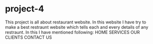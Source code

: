 # project-4
This project is all about restaurant website.
In this website I have try to make a best restraunt website which tells each and every details of any restraunt.
In this I have mentioned following:
  HOME
  SERVICES
  OUR CLIENTS
  CONTACT US
 
